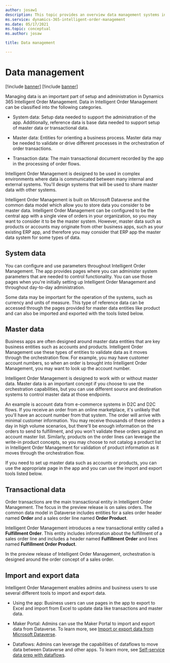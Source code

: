```yaml
---
author: josaw1
description: This topic provides an overview data management systems in Dynamics 365 Intelligent Order Management.
ms.service: dynamics-365-intelligent-order-management
ms.date: 05/17/2021
ms.topic: conceptual
ms.author: josaw

title: Data management

---
```



# Data management
[!include [banner](includes/banner.md)]
[!include [banner](includes/preview-banner.md)]



Managing data is an important part of setup and administration in Dynamics 365 Intelligent Order Management. Data in Intelligent Order Management can be classified into the following categories.

-   System data: Setup data needed to support the administration of the app. Additionally, reference data is base data needed to support setup of master data or transactional data.

-   Master data: Entities for orienting a business process. Master data may be needed to validate or drive different processes in the orchestration of order transactions.

-   Transaction data: The main transactional document recorded by the app in the processing of order flows.

Intelligent Order Management is designed to be used in complex environments where data is communicated between many internal and external systems. You'll design systems that will be used to share master data with other systems.

Intelligent Order Management is built on Microsoft Dataverse and the common data model which allow you to store data you consider to be master data. Intelligent Order Management can be configured to be the central app with a single view of orders in your organization, so you may want to consider it to be the master system. However, master data such as products or accounts may originate from other business apps, such as your existing ERP app, and therefore you may consider that ERP app the master data system for some types of data.

## System data 

You can configure and use parameters throughout Intelligent Order Management. The app provides pages where you can administer system parameters that are needed to control functionality. You can use those pages when you're initially setting up Intelligent Order Management and throughout day-to-day administration.

Some data may be important for the operation of the systems, such as currency and units of measure. This type of reference data can be accessed through the pages provided for master data entities like product and can also be imported and exported with the tools listed below.

## Master data

Business apps are often designed around master data entities that are key business entities such as accounts and products. Intelligent Order Management use these types of entities to validate data as it moves through the orchestration flow. For example, you may have customer account numbers, so when an order is brought into Intelligent Order Management, you may want to look up the account number.

Intelligent Order Management is designed to work with or without master data. Master data is an important concept if you choose to use the orchestration capabilities, but you can use different source and destination systems to control master data at those endpoints.

An example is account data from e-commerce systems in D2C and D2C flows. If you receive an order from an online marketplace, it's unlikely that you'll have an account number from that system. The order will arrive with minimal customer information. You may receive thousands of these orders a day in high volume scenarios, but there'll be enough information on the orders to send to fulfillment, and you won't validate these orders against an account master list. Similarly, products on the order lines can leverage the write-in product concepts, so you may choose to not catalog a product list in Intelligent Order Management for validation of product information as it moves through the orchestration flow.

If you need to set up master data such as accounts or products, you can use the appropriate page in the app and you can use the import and export tools listed below.

## Transactional data

Order transactions are the main transactional entity in Intelligent Order Management. The focus in the preview release is on sales orders. The common data model in Dataverse includes entities for a sales order header named **Order** and a sales order line named **Order Product**.

Intelligent Order Management introduces a new transactional entity called a **Fulfillment Order**. This entity includes information about the fulfillment of a sales order line and includes a header named **Fulfillment Order** and lines named **Fulfillment Order Product**.

In the preview release of Intelligent Order Management, orchestration is designed around the order concept of a sales order.

## Import and export data

Intelligent Order Management enables admins and business users to use several different tools to import and export data.

-   Using the app: Business users can use pages in the app to export to Excel and import from Excel to update data like transactions and master data.

-   Maker Portal: Admins can use the Maker Portal to import and export data from Dataverse. To learn more, see [Import or export data from Microsoft Dataverse](https://docs.microsoft.com/powerapps/maker/data-platform/data-platform-import-export).

-   Dataflows: Admins can leverage the capabilities of dataflows to move data between Dataverse and other apps. To learn more, see [Self-service data prep with dataflows](https://docs.microsoft.com/powerapps/maker/data-platform/self-service-data-prep-with-dataflows).
